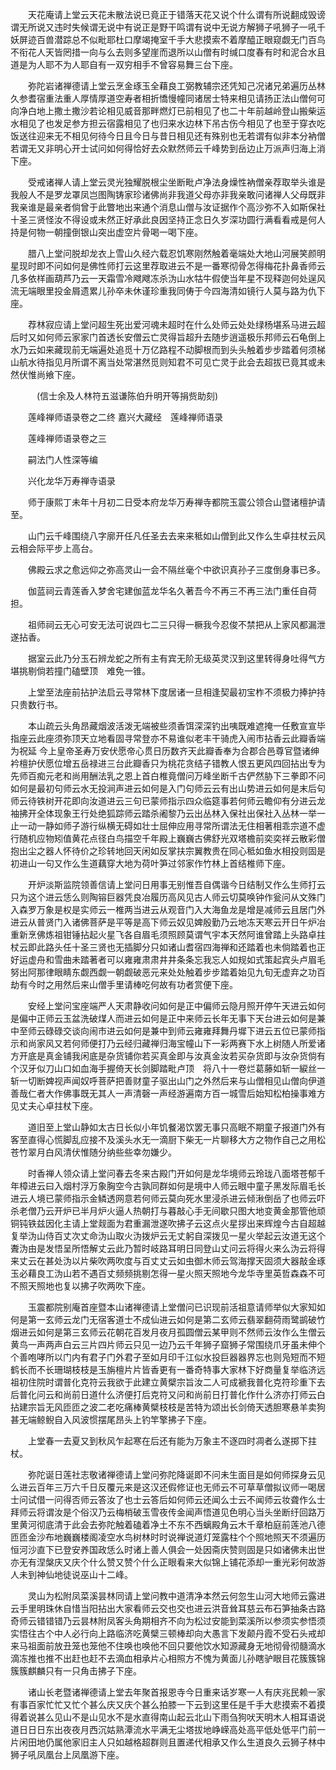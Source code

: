 <!-- { "loadSidebar": true } -->
　　天花庵请上堂云天花未散法说已竟正于错落天花又说个什么谓有所说翻成毁谤谓无所说又违时失候谓无说中有说正是野干鸣谓有说中无说方解狮子吼狮子一吼千妖屏迹百兽潜踪总不似毗耶杜口摩竭掩室千手大悲摸索不着摩醯正眼窥觑无门百鸟不衔花人天皆罔措一向与么去则多望崖而退所以山僧有时缄口度春有时和泥合水且道是为人耶不为人耶自有一双穷相手不曾容易舞三台下座。

　　弥陀岩诸禅德请上堂云烹金琢玉全藉良工弼教辅宗还凭知己况诸兄弟遍历丛林久参耆宿重法重人厚情厚道空寿者相折憍慢幢同诸居士特来相见请扬正法山僧何可向净白地上撒土撒沙若论相见威音那畔燃灯已前相见了也二十年前越岭登山搬柴运水相见了也发足参方担云宿露相见了也归来水边林下吊古伤今相见了也至于穿衣吃饭送往迎来无不相见何待今日且今日与昔日相见还有殊别也无若谓有似非本分衲僧若谓无又非明心开士试问如何得恰好去众默然师云千峰势到岳边止万派声归海上消下座。

　　受戒诸禅人请上堂云灵光独耀脱根尘坐断毗卢净法身燥性衲僧亲荐取举头谁是我般人不是罗龙罩凤岂图陶铸家珍诸佛尚非我道父母亦非我亲敢问诸禅人父母既非我亲谁是最亲者倘曾于此瞥地出来通个消息山僧与汝证据作个高沙弥不入如斯保社十圣三贤怪汝不得设或未然正好承此良因坚持正念日久岁深功圆行满看看戒是何人持是何物一朝撞倒银山突出虚空片骨喝一喝下座。

　　腊八上堂问脱却龙衣上雪山久经六载忍饥寒刚然触着毫端处大地山河展笑颜明星现时即不问如何是佛性师打云这里荐取进云不是一番寒彻骨怎得梅花扑鼻香师云几多依样画葫芦乃云一天霜雪冷飕飕冻杀沩山水牯牛假使当年星不现释迦何处逞风流无端眼里投金屑遗累儿孙卒未休谨珍重我同俦于今四海清如镜行人莫与路为仇下座。

　　荐林寂应请上堂问超生死出爱河魂未超时在什么处师云处处绿杨堪系马进云超后时又如何师云家家门首透长安僧云亡灵得旨超升去随步逍遥极乐邦师云石龟倒上水乃云如来藏现前无端遍处追觅十万亿路程不动脚根而到头头触着步步踏着何须梯山航水待指见月所谓不离当处常湛然觅则知君不可见亡灵于此会去超拔已竟其或未然伏惟尚飨下座。

　　　(信士余及人林符五滋谦陈伯升明开等捐赀助刻)

　　莲峰禅师语录卷之二终
嘉兴大藏经　莲峰禅师语录


　　莲峰禅师语录卷之三

　　嗣法门人性深等编

　　兴化龙华万寿禅寺语录

　　师于康熙丁未年十月初二日受本府龙华万寿禅寺都院玉震公领合山暨诸檀护请至。

　　山门云千峰围绕八字廓开任凡任圣去去来来秪如山僧到此又作么生卓拄杖云风云相会际平步上高台。

　　佛殿云求之愈远仰之弥高灵山一会不隔丝毫个中欲识真孙子三度倒身事已多。

　　伽蓝祠云青莲香入梦舍宅建伽蓝龙华名久著吾今不再三不再三法门重任自荷担。

　　祖师祠云无心可安无法可说四七二三只得一橛我今忍俊不禁把从上家风都漏泄遂拈香。

　　据室云此乃分玉石辨龙蛇之所有主有宾无阶无级英灵汉到这里转得身吐得气方堪挑剔倘若撞门磕壁顶　难免一锥。

　　上堂至法座前拈护法启云寻常林下度居诸一旦相逢契最初宝柞不须极力捧护持只贵数行书。

　　本山疏云头角昂藏烟波活泼无端被些须香饵深深钓出咦既难遮掩一任敷宣宣毕指座云此座须弥顶天立地看固寻常登亦不易谁似老丰干骑虎入闹市拈香云此瓣香端为祝延
今上皇帝圣寿万安伏愿帝心贯日历数齐天此瓣香奉为合郡合邑尊官暨诸绅衿檀护伏愿位增五岳禄进三台此瓣香只为桃花贪结子错教人恨五更风四回拈出专为先师百痴元老和尚用酬法乳之恩上首白椎竟僧问万峰坐断千古俨然胁下三拳即不问如何是最初句师云水无投涧声进云如何是入门句师云云有出山势进云如何是末后句师云待铁树开花即向汝道进云三句已蒙师指示四众临筵事若何师云瞻仰有分进云龙袖拂开全体现象王行处绝狐踪师云踏杀阇黎乃云出丛林入保社出保社入丛林一举一止一动一静如师子游行纵横无碍如壮士屈伸应用寻常所谓法无住相著相乖宗道不虚行随机应物矧值黄花点径白鸟描空千年殿上巍巍古佛舒光双塔檐前奕奕祥云散彩僧抱出尘之器人怀待价之珍转地回天闲如反掌扶宗翼教贵在同心秪如鱼水相投则固是初进山一句又作么生道藕穿大地为荷叶笋过邻家作竹林上首结椎师下座。

　　开炉淡斯监院领善信请上堂问日用事无别惟吾自偶谐今日结制又作么生师打云只为这个进云恁么则陶镕巨器凭良冶履历高风见古人师云切莫唤钟作瓮问从文殊门入森罗万象是权是实师云一椎两当进云从观音门入大海鱼龙是增是减师云且居门外进云从普贤门入诸佛菩萨是平等是高下师云奴见婢殷勤乃云地冻天寒云开日午炉冶重新烹佛炼祖钳锤拈起火星飞各自眉毛须照顾莫谓气宇本天然阿谁曾踏上头路卓拄杖云即此路头任十圣三贤也无插脚分只如诸山耆宿四海禅和还踏着也未倘踏着也正好运虚舟和雪曲未踏著者可以雍雍肃肃井井条条忘我忘人如规如式策起宾头卢眉毛努出阿那律眼睛东觑西觑一朝觑破恶元来处处触着步步踏着始见九旬无虚弃之功百劫有今时之用然后来山僧手里请棒吃何故有功者赏便下座。

　　安经上堂问宝座端严人天肃静收问如何是正中偏师云隐月照开停午天进云如何是偏中正师云玉盆洗破煤人而进云如何是正中来师云长年无事下天台进云如何是兼中至师云碌碌交谈向闹市进云如何是兼中到师云雍雍拜舞丹墀下进云五位已蒙师指示和尚家风又若何师便打乃云经归藏禅归海宝幢山下一彩两赛下水上树随人所爱诸方开底是真金铺我闲底是杂货铺你若买真金即与汝真金汝若买杂货即与汝杂货倘有个汉牙似刀山口如血海手握倚天长剑脚踏毗卢顶　将八十一卷烂葛藤如斩一綟丝一斩一切断婢视声闻奴呼菩萨把善财童子驱出山门之外然后来与山僧相见山僧向伊道善哉仁者大作佛事既无其人一声清磬一声经游遍南方百一城雪后始知松柏操事难方见丈夫心卓拄杖下座。

　　道旧至上堂山静如太古日长似小年饥餐渴饮罢无事只高眠不期童子报道门外有客至直得心慌脚乱应接不及溪头水无一滴厨下柴无一片聊移大方之物作自己之用松苍竹翠月白风清伏惟随分纳些些幸勿嫌少。

　　时香禅人领众请上堂问春去冬来古殿门开如何是龙华境师云玲珑八面塔苍郁千年樟进云曰入烟村浮万象胸空今古孰同群如何是境中人师云眼中童子黑发际眉毛长进云人境已蒙师指示金鳞透网意若何师云莫向死水里浸杀进云倾湫倒岳了也师云吓杀老僧乃云开炉已半月炉火逼人热朝打与暮敲心手无间歇只图大地变黄金那管他顽铜钝铁兹因化主请上堂觌面为君重漏泄遂吹拂子云这点火星拶出来辉煌今古自超越复举沩山侍百丈次丈命沩山取火沩拨炉云无丈躬自深拨见一星火举起云汝道无这个聻沩由是发悟呈所悟解丈云此乃暂时岐路耳明日同登山丈问云将得火来么沩云将得来丈云在甚处沩以片柴吹两吹度与百丈丈云如虫御木师云驾海撑天固须大器敲金琢玉必藉良工沩山若不遇百丈频频挑剔怎得一星火照天照地今龙华寺里英哲森森不可不照天照地也复以拂子吹两吹下座。

　　玉震都院别庵首座暨本山诸禅德请上堂僧问已识现前活祖意请师举似大家知如何是第一玄师云龙门无宿客道士不成仙进云如何是第二玄师云翡翠翻荷雨鹭鹚破竹烟进云如何是第三玄师云花朝花百发月夜月孤圆僧云某甲则不然师云汝作么生僧云黄鸟一声两声白云三片四片师云只见一边乃云千年狮子窟狮子常围绕爪牙虽未伸个个善咆哮所以门内有君子门外君子至如月印千江似水投巨器器界忘也则凫短而不短鹤长而不长珊瑚枝枝是玉旃檀片片皆香更有一番奇特事大家林下好商量复举临济远祖初住院时谓普化克符云我欲于此建立黄檗宗旨汝二人可成褫我普化克符珍重下去后普化问云和尚前日道什么济便打后克符又问和尚前日打普化作什么济亦打师云白拈建宗旨无风匝匝之波二老吃痛棒黄檗枝枝是苦特为颂出长剑倚天透胆寒悬羊卖狗甚无端鲸鲵自入风波惯摆尾昂头上钓竿擎拂子下座。

　　上堂春一去夏又到秋风乍起寒在后还有能为万象主不逐四时凋者么遂掷下拄杖。

　　弥陀诞日莲社志敬诸禅德请上堂问弥陀降诞即不问未生面目是如何师探身云见么进云百年三万六千日反覆元来是这汉还假修证也无师云不可草草僧拟议师一喝居士问试借一问得否师云答汝了也士云答后如何师云还闻么士云不闻师云妆聋作么士拜师云将谓汝是个俗汉乃云梅梢破玉雪夜传金闻声悟道见色明心当头坐断纡回路万里黄河彻底清于此会去弥陀触着磕着净土不东不西螭殿角云木千章柏庭前莲池八德匝匝金沙布地巍巍楼阁凌空水鸟树林时时说禅说道灯笼露柱个个照地照天不须遍历恒河沙直下已登安养国政恁么时诸上善人俱会一处因斋庆赞则固是只如诸佛未出世亦无有涅槃庆又庆个什么赞又赞个什么正眼看来大似锦上铺花添却一重光彩何故游人未到神仙地徒说巫山十二峰。

　　灵山为松附凤菜溪昙林同请上堂问教中道清净本然云何忽生山河大地师云露进云手里明珠休自惜当阳拈出大家看师云交也交也进云洪音耸耳慈云布石笋抽条古路奇师云错错错乃云昙林附凤客头角期相齐不向为松过安能到菜溪所以参须实参悟须实悟往古个中人必行向上路临济吃黄檗三顿棒却向大愚言下发颠丹霞不受石头戒却来马祖面前放丑笼也笼他不住唤也唤他不回只要他饮水知源藏身无地彻骨彻髓滴水滴冻推也推不出赶也赶不去滴血相承片心相照方不愧为黄面儿孙瞎驴眼目花簇簇锦簇簇麒麟只有一只角击拂子下座。

　　诸山长老暨诸禅德请上堂去年聚首报恩寺今日重来话岁寒一人有庆兆民赖一家有事百家忙忙又忙个甚么庆又庆个甚么拍膝一下云到这里任是千手大悲摸索不着摸得着说甚么见山不是山见水不是水直得南山起云北山下雨刍狗吠天明木人相耳语说道日日日东出夜夜月西沉姑熟潭流水平满无尘塔拔地峥嵘高处高平低处低平门前一片闲田地仍属他家旧主人只如越格超群则且置递代相承又作么生道良久云狮子林中狮子吼凤凰台上凤凰游下座。


